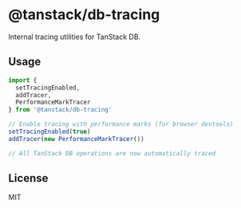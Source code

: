 # @tanstack/db-tracing

Internal tracing utilities for TanStack DB.

## Usage

```typescript
import { 
  setTracingEnabled, 
  addTracer, 
  PerformanceMarkTracer 
} from '@tanstack/db-tracing'

// Enable tracing with performance marks (for browser devtools)
setTracingEnabled(true)
addTracer(new PerformanceMarkTracer())

// All TanStack DB operations are now automatically traced
```

## License

MIT
